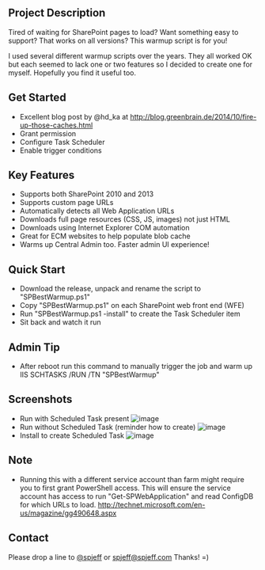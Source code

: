 ## Project Description
Tired of waiting for SharePoint pages to load? Want something easy to support? That works on all versions? This warmup script is for you!

I used several different warmup scripts over the years. They all worked OK but each seemed to lack one or two features so I decided to create one for myself. Hopefully you find it useful too.


## Get Started
* Excellent blog post by @hd_ka at http://blog.greenbrain.de/2014/10/fire-up-those-caches.html
* Grant permission
* Configure Task Scheduler
* Enable trigger conditions

## Key Features
* Supports both SharePoint 2010 and 2013
* Supports custom page URLs
* Automatically detects all Web Application URLs
* Downloads full page resources (CSS, JS, images) not just HTML
* Downloads using Internet Explorer COM automation
* Great for ECM websites to help populate blob cache
* Warms up Central Admin too. Faster admin UI experience!

## Quick Start
* Download the release, unpack and rename the script to "SPBestWarmup.ps1"
* Copy "SPBestWarmup.ps1" on each SharePoint web front end (WFE)
* Run "SPBestWarmup.ps1 -install" to create the Task Scheduler item
* Sit back and watch it run

## Admin Tip
* After reboot run this command to manually trigger the job and warm up IIS
SCHTASKS /RUN /TN "SPBestWarmup"

## Screenshots

* Run with Scheduled Task present
![image](https://raw.githubusercontent.com/spjeff/spbestwarmup/master/doc/1.png)
* Run without Scheduled Task (reminder how to create)
![image](https://raw.githubusercontent.com/spjeff/spbestwarmup/master/doc/2.png)
* Install to create Scheduled Task
![image](https://raw.githubusercontent.com/spjeff/spbestwarmup/master/doc/3.png)

## Note
* Running this with a different service account than farm might require you to first grant PowerShell access. This will ensure the service account has access to run "Get-SPWebApplication" and read ConfigDB for which URLs to load. http://technet.microsoft.com/en-us/magazine/gg490648.aspx

## Contact
Please drop a line to [@spjeff](https://twitter.com/spjeff) or [spjeff@spjeff.com](mailto:spjeff@spjeff.com)
Thanks!  =)
